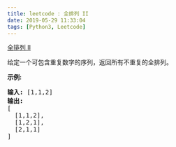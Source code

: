 ```yaml
---
title: leetcode : 全排列 II
date: 2019-05-29 11:33:04
tags: [Python3, Leetcode]
---
```


[全排列 II](https://leetcode-cn.com/problems/permutations-ii/)

<p>给定一个可包含重复数字的序列，返回所有不重复的全排列。</p>

<!-- more -->

<p><strong>示例:</strong></p>

<pre><strong>输入:</strong> [1,1,2]
<strong>输出:</strong>
[
  [1,1,2],
  [1,2,1],
  [2,1,1]
]</pre>
